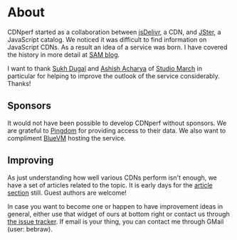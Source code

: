 # About

CDNperf started as a collaboration between [jsDelivr](http://www.jsdelivr.com/), a CDN, and [JSter](http://jster.net/), a JavaScript catalog. We noticed it was difficult to find information on JavaScript CDNs. As a result an idea of a service was born. I have covered the history in more detail at [SAM blog](http://www.speedawarenessmonth.com/cdnperf-understand-how-cdns-perform/).

I want to thank [Sukh Dugal](https://twitter.com/sukhdugal) and [Ashish Acharya](https://twitter.com/scribblebulb) of [Studio March](http://www.studiomarch.com/) in particular for helping to improve the outlook of the service considerably. Thanks!

## Sponsors

It would not have been possible to develop CDNperf without sponsors. We are grateful to [Pingdom](https://www.pingdom.com/) for providing access to their data. We also want to compliment [BlueVM](https://bluevm.com/) hosting the service.

## Improving

As just understanding how well various CDNs perform isn't enough, we have a set of articles related to the topic. It is early days for the [article section](/resources) still. Guest authors are welcome!

In case you want to become one or happen to have improvement ideas in general, either use that widget of ours at bottom right or contact us through [the issue tracker](https://github.com/bebraw/cdnperf/issues). If email is your thing, you can contact me through GMail (user: bebraw).
